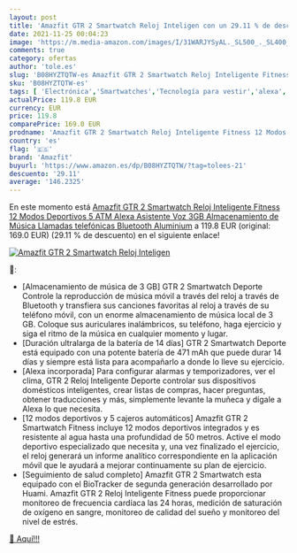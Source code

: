 ```yaml
---
layout: post
title: 'Amazfit GTR 2 Smartwatch Reloj Inteligen con un 29.11 % de descuento'
date: 2021-11-25 00:04:23
image: 'https://m.media-amazon.com/images/I/31WARJYSyAL._SL500_._SL400_.jpg'
comments: true
category: ofertas
author: 'tole.es'
slug: 'B08HYZTQTW-es Amazfit GTR 2 Smartwatch Reloj Inteligente Fitness 12...'
sku: 'B08HYZTQTW-es'
tags: [ 'Electrónica','Smartwatches','Tecnología para vestir','alexa','amazfit', ]
actualPrice: 119.8 EUR
currency: EUR
price: 119.8
comparePrice: 169.0 EUR
prodname: 'Amazfit GTR 2 Smartwatch Reloj Inteligente Fitness 12 Modos Deportivos 5 ATM Alexa Asistente Voz 3GB Almacenamiento de Música Llamadas telefónicas Bluetooth Aluminium'
country: 'es'
flag: '🇪🇸'
brand: 'Amazfit'
buyurl: 'https://www.amazon.es/dp/B08HYZTQTW/?tag=tolees-21'
descuento: '29.11'
average: '146.2325'
---
```


En este momento está [Amazfit GTR 2 Smartwatch Reloj Inteligente Fitness 12 Modos Deportivos 5 ATM Alexa Asistente Voz 3GB Almacenamiento de Música Llamadas telefónicas Bluetooth Aluminium](https://www.amazon.es/dp/B08HYZTQTW/?tag=tolees-21) a 119.8 EUR (original: 169.0 EUR) (29.11 %  de descuento) en el siguiente enlace!

[![Amazfit GTR 2 Smartwatch Reloj Inteligen](https://m.media-amazon.com/images/I/31WARJYSyAL._SL500_._SL400_.jpg)](https://www.amazon.es/dp/B08HYZTQTW/?tag=tolees-21)

🔎:

- [Almacenamiento de música de 3 GB] GTR 2 Smartwatch Deporte Controle la reproducción de música móvil a través del reloj a través de Bluetooth y transfiera sus canciones favoritas al reloj a través de su teléfono móvil, con un enorme almacenamiento de música local de 3 GB. Coloque sus auriculares inalámbricos, su teléfono, haga ejercicio y siga el ritmo de la música en cualquier momento y lugar.
- [Duración ultralarga de la batería de 14 días] GTR 2 Smartwatch Deporte está equipado con una potente batería de 471 mAh que puede durar 14 días y siempre está lista para acompañarlo a donde lo lleve su ejercicio.
- [Alexa incorporada] Para configurar alarmas y temporizadores, ver el clima, GTR 2 Reloj Inteligente Deporte controlar sus dispositivos domésticos inteligentes, crear listas de compras, hacer preguntas, obtener traducciones y más, simplemente levante la muñeca y dígale a Alexa lo que necesita.
- [12 modos deportivos y 5 cajeros automáticos] Amazfit GTR 2 Smartwatch Fitness incluye 12 modos deportivos integrados y es resistente al agua hasta una profundidad de 50 metros. Active el modo deportivo especializado que necesita y, una vez finalizado el ejercicio, el reloj generará un informe analítico correspondiente en la aplicación móvil que le ayudará a mejorar continuamente su plan de ejercicio.
- [Seguimiento de salud completo] Amazfit GTR 2 Smartwatch esta equipado con el BioTracker de segunda generación desarrollado por Huami. Amazfit GTR 2 Reloj Inteligente Fitness puede proporcionar monitoreo de frecuencia cardíaca las 24 horas, medición de saturación de oxígeno en sangre, monitoreo de calidad del sueño y monitoreo del nivel de estrés.

[🛒 Aquí!!!](https://www.amazon.es/dp/B08HYZTQTW/?tag=tolees-21)
